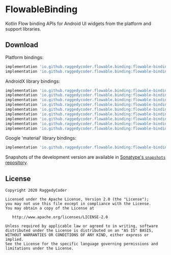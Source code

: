 FlowableBinding
===============

Kotlin Flow binding APIs for Android UI widgets from the platform and support libraries.


Download
--------

Platform bindings:
```groovy
implementation 'io.github.raggedycoder.flowable.binding:flowable-binding:0.0.1'
implementation 'io.github.raggedycoder.flowable.binding:flowable-binding-widget:0.0.1'
```

AndroidX library bindings:
```groovy
implementation 'io.github.raggedycoder.flowable.binding:flowable-binding-core:0.0.1'
implementation 'io.github.raggedycoder.flowable.binding:flowable-binding-appcompat:0.0.1'
implementation 'io.github.raggedycoder.flowable.binding:flowable-binding-drawerlayout:0.0.1'
implementation 'io.github.raggedycoder.flowable.binding:flowable-binding-leanback:0.0.1'
implementation 'io.github.raggedycoder.flowable.binding:flowable-binding-recyclerview:0.0.1'
implementation 'io.github.raggedycoder.flowable.binding:flowable-binding-slidingpanelayout:0.0.1'
implementation 'io.github.raggedycoder.flowable.binding:flowable-binding-swiperefreshlayout:0.0.1'
implementation 'io.github.raggedycoder.flowable.binding:flowable-binding-viewpager:0.0.1'
implementation 'io.github.raggedycoder.flowable.binding:flowable-binding-viewpager2:0.0.1'
```

Google 'material' library bindings:
```groovy
implementation 'io.github.raggedycoder.flowable.binding:flowable-binding-material:0.0.1'
```

Snapshots of the development version are available in [Sonatype's `snapshots` repository][snap].


License
-------

    Copyright 2020 RaggedyCoder

    Licensed under the Apache License, Version 2.0 (the "License");
    you may not use this file except in compliance with the License.
    You may obtain a copy of the License at

       http://www.apache.org/licenses/LICENSE-2.0

    Unless required by applicable law or agreed to in writing, software
    distributed under the License is distributed on an "AS IS" BASIS,
    WITHOUT WARRANTIES OR CONDITIONS OF ANY KIND, either express or implied.
    See the License for the specific language governing permissions and
    limitations under the License.





 [snap]: https://oss.sonatype.org/content/repositories/snapshots/
